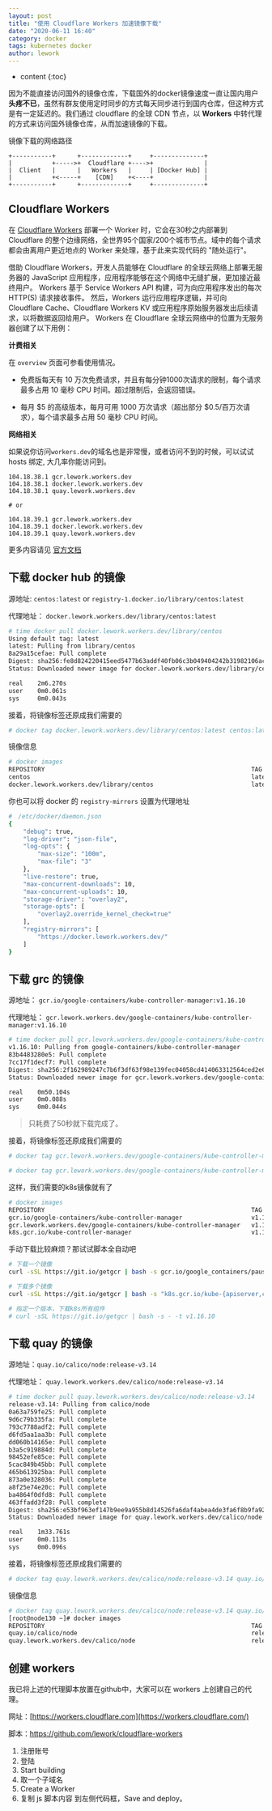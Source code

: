 ```yaml
---
layout: post
title: "使用 Cloudflare Workers 加速镜像下载"
date: "2020-06-11 16:40"
category: docker
tags: kubernetes docker
author: lework
---
```

* content
{:toc}



因为不能直接访问国外的镜像仓库，下载国外的docker镜像速度一直让国内用户 **头疼不已**，虽然有群友使用定时同步的方式每天同步进行到国内仓库，但这种方式是有一定延迟的。我们通过 cloudflare 的全球 CDN 节点，以 **Workers** 中转代理的方式来访问国外镜像仓库，从而加速镜像的下载。

镜像下载的网络路径

```
+-----------+      +-------------+     +--------------+
|           +----->+  Cloudflare +---->+              |
|  Client   |      |   Workers   |     | [Docker Hub] |
|           +<-----+    [CDN]    +<----+              |
+-----------+      +-------------+     +--------------+                           
```




## Cloudflare Workers

在 [Cloudflare Workers](https://workers.cloudflare.com/) 部署一个 Worker 时，它会在30秒之内部署到 Cloudflare 的整个边缘网络，全世界95个国家/200个城市节点。域中的每个请求都会由离用户更近地点的 Worker 来处理，基于此来实现代码的 "随处运行"。

借助 Cloudflare Workers，开发人员能够在 Cloudflare 的全球云网络上部署无服务器的 JavaScript 应用程序，应用程序能够在这个网络中无缝扩展，更加接近最终用户。 Workers 基于 Service Workers API 构建，可为向应用程序发出的每次 HTTP(S) 请求接收事件。 然后，Workers 运行应用程序逻辑，并可向 Cloudflare Cache、Cloudflare Workers KV 或应用程序原始服务器发出后续请求，以将数据返回给用户。 Workers 在 Cloudflare 全球云网络中的位置为无服务器创建了以下用例：

**计费相关**

在 `overview` 页面可参看使用情况。

- 免费版每天有 10 万次免费请求，并且有每分钟1000次请求的限制，每个请求最多占用 10 毫秒 CPU 时间。超过限制后，会返回错误。

- 每月 $5 的高级版本，每月可用 1000 万次请求（超出部分 $0.5/百万次请求），每个请求最多占用 50 毫秒 CPU 时间。

**网络相关**

如果说你访问`workers.dev`的域名也是非常慢，或者访问不到的时候，可以试试 hosts 绑定, 大几率你能访问到。

```
104.18.38.1 gcr.lework.workers.dev
104.18.38.1 docker.lework.workers.dev
104.18.38.1 quay.lework.workers.dev

# or

104.18.39.1 gcr.lework.workers.dev
104.18.39.1 docker.lework.workers.dev
104.18.39.1 quay.lework.workers.dev
```


更多内容请见 [官方文档](https://developers.cloudflare.com/workers/)


## 下载 docker hub 的镜像

源地址:  `centos:latest` or `registry-1.docker.io/library/centos:latest`

代理地址： `docker.lework.workers.dev/library/centos:latest`

```bash
# time docker pull docker.lework.workers.dev/library/centos
Using default tag: latest
latest: Pulling from library/centos
8a29a15cefae: Pull complete 
Digest: sha256:fe8d824220415eed5477b63addf40fb06c3b049404242b31982106ac204f6700
Status: Downloaded newer image for docker.lework.workers.dev/library/centos:latest

real    2m6.270s
user    0m0.061s
sys     0m0.043s
```

接着，将镜像标签还原成我们需要的

```bash
# docker tag docker.lework.workers.dev/library/centos:latest centos:latest
```

镜像信息

```bash
# docker images
REPOSITORY                                                         TAG                 IMAGE ID            CREATED             SIZE
centos                                                             latest              470671670cac        4 months ago        237MB
docker.lework.workers.dev/library/centos                           latest              470671670cac        4 months ago        237MB
```

你也可以将 docker 的 `registry-mirrors` 设置为代理地址

```bash
#　/etc/docker/daemon.json 
{
    "debug": true,
    "log-driver": "json-file",
    "log-opts": {
        "max-size": "100m",
        "max-file": "3"
    },
    "live-restore": true,
    "max-concurrent-downloads": 10,
    "max-concurrent-uploads": 10,
    "storage-driver": "overlay2",
    "storage-opts": [
        "overlay2.override_kernel_check=true"
    ],
    "registry-mirrors": [
        "https://docker.lework.workers.dev/"
    ]
}
```



## 下载 grc 的镜像

源地址： `gcr.io/google-containers/kube-controller-manager:v1.16.10`

代理地址： `gcr.lework.workers.dev/google-containers/kube-controller-manager:v1.16.10`

```bash
# time docker pull gcr.lework.workers.dev/google-containers/kube-controller-manager:v1.16.10
v1.16.10: Pulling from google-containers/kube-controller-manager
83b4483280e5: Pull complete 
7cc17f1decf7: Pull complete 
Digest: sha256:2f162989247c7b6f3df63f98e139fec04058cd414063312564ced2e0500a3086
Status: Downloaded newer image for gcr.lework.workers.dev/google-containers/kube-controller-manager:v1.16.10

real    0m50.104s
user    0m0.088s
sys     0m0.044s
```

> 只耗费了50秒就下载完成了。

接着，将镜像标签还原成我们需要的

```bash
# docker tag gcr.lework.workers.dev/google-containers/kube-controller-manager:v1.16.10 gcr.io/google-containers/kube-controller-manager:v1.16.10

# docker tag gcr.lework.workers.dev/google-containers/kube-controller-manager:v1.16.10 k8s.gcr.io/kube-controller-manager:v1.16.10
```

这样，我们需要的k8s镜像就有了

```bash
# docker images  
REPOSITORY                                                         TAG                 IMAGE ID            CREATED             SIZE
gcr.io/google-containers/kube-controller-manager                   v1.16.10            95b2e4f548f1        3 weeks ago         162MB
gcr.lework.workers.dev/google-containers/kube-controller-manager   v1.16.10            95b2e4f548f1        3 weeks ago         162MB
k8s.gcr.io/kube-controller-manager                                 v1.16.10            95b2e4f548f1        3 weeks ago         162MB
```

手动下载比较麻烦？那试试脚本全自动吧

```bash
# 下载一个镜像
curl -sSL https://git.io/getgcr | bash -s gcr.io/google_containers/pause-amd64:3.1

# 下载多个镜像
curl -sSL https://git.io/getgcr | bash -s "k8s.gcr.io/kube-{apiserver,controller-manager,proxy,scheduler}:v1.16.10"

# 指定一个版本，下载k8s所有组件
# curl -sSL https://git.io/getgcr | bash -s - -t v1.16.10
```





## 下载 quay 的镜像

源地址：`quay.io/calico/node:release-v3.14`

代理地址： `quay.lework.workers.dev/calico/node:release-v3.14`

```bash
# time docker pull quay.lework.workers.dev/calico/node:release-v3.14 
release-v3.14: Pulling from calico/node
0a63a759fe25: Pull complete 
9d6c79b335fa: Pull complete 
793c7788adf2: Pull complete 
d6fd5aa1aa3b: Pull complete 
dd060b14165e: Pull complete 
b3a5c919884d: Pull complete 
98452efe85ce: Pull complete 
5cac849b45bb: Pull complete 
465b613925ba: Pull complete 
873a0e328036: Pull complete 
a8f25e74e20c: Pull complete 
ba4864f0dfd8: Pull complete 
463ffadd3f28: Pull complete 
Digest: sha256:e53bf963ef147b9ee9a955b8d14526fa6daf4abea4de3fa6f8b9fa9240a98b55
Status: Downloaded newer image for quay.lework.workers.dev/calico/node:release-v3.14

real    1m33.761s
user    0m0.113s
sys     0m0.096s
```

接着，将镜像标签还原成我们需要的

```bash
# docker tag quay.lework.workers.dev/calico/node:release-v3.14 quay.io/calico/node:release-v3.14
```
镜像信息
```bash
# docker tag quay.lework.workers.dev/calico/node:release-v3.14 quay.io/calico/node:release-v3.14                
[root@node130 ~]# docker images 
REPOSITORY                                                         TAG                 IMAGE ID            CREATED             SIZE
quay.io/calico/node                                                release-v3.14       2b480bbbe734        18 hours ago        263MB
quay.lework.workers.dev/calico/node                                release-v3.14       2b480bbbe734        18 hours ago        263MB
```

## 创建 workers

我已将上述的代理脚本放置在github中，大家可以在 workers 上创建自己的代理。

网址：[https://workers.cloudflare.com](https://workers.cloudflare.com/)

脚本：https://github.com/lework/cloudflare-workers

1. 注册账号
2. 登陆
3. Start building
4. 取一个子域名
5. Create a Worker
6. 复制 js 脚本内容 到左侧代码框，Save and deploy。 